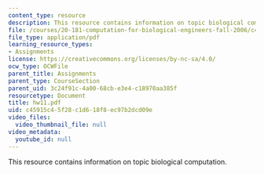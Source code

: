 ```yaml
---
content_type: resource
description: This resource contains information on topic biological computation.
file: /courses/20-181-computation-for-biological-engineers-fall-2006/c45915c45f28c1d618f8ec97b2dcd09e_hw11.pdf
file_type: application/pdf
learning_resource_types:
- Assignments
license: https://creativecommons.org/licenses/by-nc-sa/4.0/
ocw_type: OCWFile
parent_title: Assignments
parent_type: CourseSection
parent_uid: 3c24f91c-4a00-68cb-e3e4-c18970aa385f
resourcetype: Document
title: hw11.pdf
uid: c45915c4-5f28-c1d6-18f8-ec97b2dcd09e
video_files:
  video_thumbnail_file: null
video_metadata:
  youtube_id: null
---
```

This resource contains information on topic biological computation.
